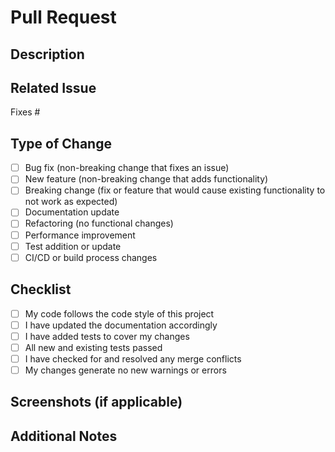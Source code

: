 # Pull Request

## Description
<!-- Provide a brief summary of the changes made in this PR -->

## Related Issue
<!-- Link to the related issue(s) this PR addresses -->
Fixes #

## Type of Change
<!-- Mark the appropriate option with an "x" -->
- [ ] Bug fix (non-breaking change that fixes an issue)
- [ ] New feature (non-breaking change that adds functionality)
- [ ] Breaking change (fix or feature that would cause existing functionality to not work as expected)
- [ ] Documentation update
- [ ] Refactoring (no functional changes)
- [ ] Performance improvement
- [ ] Test addition or update
- [ ] CI/CD or build process changes

## Checklist
<!-- Mark the items you've completed with an "x" -->
- [ ] My code follows the code style of this project
- [ ] I have updated the documentation accordingly
- [ ] I have added tests to cover my changes
- [ ] All new and existing tests passed
- [ ] I have checked for and resolved any merge conflicts
- [ ] My changes generate no new warnings or errors

## Screenshots (if applicable)
<!-- Add screenshots to help explain your changes -->

## Additional Notes
<!-- Add any other context about the PR here -->
